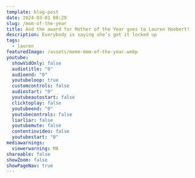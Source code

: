 ```yaml
---
template: blog-post
date: 2024-03-01 08:29
slug: /mom-of-the-year
title: And the award for Mother of the Year goes to Lauren Hoebert!
description: Everybody is saying she’s got it locked up
tags:
  - lauren
featuredImage: /assets/meme-mom-of-the-year.webp
youtube:
  showVidOnly: false
  audiotitle: "0"
  audioend: "0"
  youtubeloop: true
  customcontrols: false
  audiostart: "0"
  youtubeautostart: false
  clicktoplay: false
  youtubeend: "0"
  youtubecontrols: false
  liarliar: false
  youtubemute: false
  contentinvideo: false
  youtubestart: "0"
mediawarnings:
  viewerwarning: MA
shareable: false
showZoom: false
showPageNav: true
---
```

